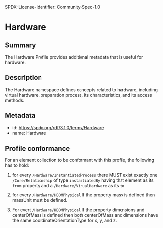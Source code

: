 SPDX-License-Identifier: Community-Spec-1.0

# Hardware

## Summary

The Hardware Profile provides additional metadata that is useful for hardware.

## Description

The Hardware namespace defines concepts related to hardware, including virtual hardware.
preparation process, its characteristics, and its access methods.

## Metadata

- id: https://spdx.org/rdf/3.1.0/terms/Hardware
- name: Hardware

## Profile conformance

For an element collection to be conformant with this profile,
the following has to hold:

1. for every `/Hardware/InstantiatedProcess` there MUST exist exactly one
   `/Core/Relationship` of type `instantiatedBy` having that element as its
   `from` property and a `/Hardware/VirualHardware` as its `to`
   
2. for every `/Hardware/HBOMPhysical` If the property mass is defined then massUnit must be defined.

3. For evert `/Hardware/HBOMPhysical` If the property dimensions and centerOfMass is
   defined then both centerOfMass and dimensions have the same
   coordinateOrientationType for x, y, and z.
